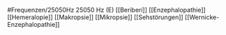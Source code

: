 #Frequenzen/25050Hz
25050 Hz (E)
[[Beriberi]]
[[Enzephalopathie]]
[[Hemeralopie]]
[[Makropsie]]
[[Mikropsie]]
[[Sehstörungen]]
[[Wernicke-Enzephalopathie]]